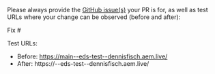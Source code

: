 Please always provide the [GitHub issue(s)](../issues) your PR is for, as well as test URLs where your change can be observed (before and after):

Fix #<gh-issue-id>

Test URLs:
- Before: https://main--eds-test--dennisfisch.aem.live/
- After: https://<branch>--eds-test--dennisfisch.aem.live/
